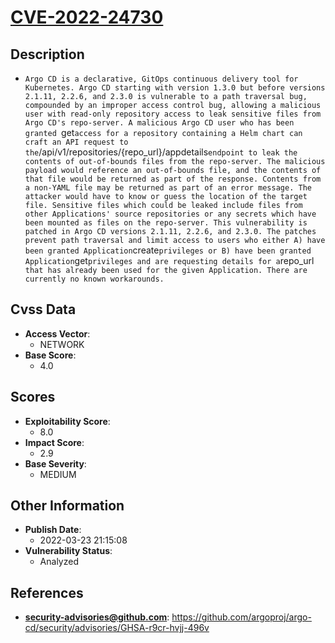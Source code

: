 
# [CVE-2022-24730](https://cve.mitre.org/cgi-bin/cvename.cgi?name=CVE-2022-24730)

## Description

- `Argo CD is a declarative, GitOps continuous delivery tool for Kubernetes. Argo CD starting with version 1.3.0 but before versions 2.1.11, 2.2.6, and 2.3.0 is vulnerable to a path traversal bug, compounded by an improper access control bug, allowing a malicious user with read-only repository access to leak sensitive files from Argo CD's repo-server. A malicious Argo CD user who has been granted `get` access for a repository containing a Helm chart can craft an API request to the `/api/v1/repositories/{repo_url}/appdetails` endpoint to leak the contents of out-of-bounds files from the repo-server. The malicious payload would reference an out-of-bounds file, and the contents of that file would be returned as part of the response. Contents from a non-YAML file may be returned as part of an error message. The attacker would have to know or guess the location of the target file. Sensitive files which could be leaked include files from other Applications' source repositories or any secrets which have been mounted as files on the repo-server. This vulnerability is patched in Argo CD versions 2.1.11, 2.2.6, and 2.3.0. The patches prevent path traversal and limit access to users who either A) have been granted Application `create` privileges or B) have been granted Application `get` privileges and are requesting details for a `repo_url` that has already been used for the given Application. There are currently no known workarounds.`

## Cvss Data

- **Access Vector**:
  - NETWORK
- **Base Score**:
  - 4.0

## Scores

- **Exploitability Score**:
  - 8.0
- **Impact Score**:
  - 2.9
- **Base Severity**:
  - MEDIUM

## Other Information

- **Publish Date**:
  - 2022-03-23 21:15:08
- **Vulnerability Status**:
  - Analyzed

## References

- **security-advisories@github.com**: https://github.com/argoproj/argo-cd/security/advisories/GHSA-r9cr-hvjj-496v
